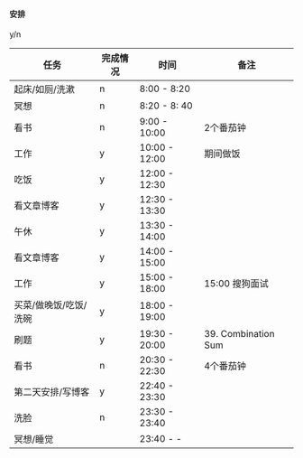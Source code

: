 #### 安排 

 y/n

| 任务                  | 完成情况 | 时间          | 备注                |
| --------------------- | -------- | ------------- | ------------------- |
| 起床/如厕/洗漱        | n        | 8:00 - 8:20   |                     |
| 冥想                  | n        | 8:20 - 8: 40  |                     |
| 看书                  | n        | 9:00 - 10:00  | 2个番茄钟           |
| 工作                  | y        | 10:00 - 12:00 | 期间做饭            |
| 吃饭                  | y        | 12:00 - 12:30 |                     |
| 看文章博客            | y        | 12:30 - 13:30 |                     |
| 午休                  | y        | 13:30 - 14:00 |                     |
| 看文章博客            | y        | 14:00 - 15:00 |                     |
| 工作                  | y        | 15:00 - 18:00 | 15:00 搜狗面试      |
| 买菜/做晚饭/吃饭/洗碗 | y        | 18:00 - 19:00 |                     |
| 刷题                  | y        | 19:30 - 20:00 | 39. Combination Sum |
| 看书                  | n        | 20:30 - 22:30 | 4个番茄钟           |
| 第二天安排/写博客     | y        | 22:40 - 23:30 |                     |
| 洗脸                  | n        | 23:30 - 23:40 |                     |
| 冥想/睡觉             |          | 23:40 - -     |                     |

